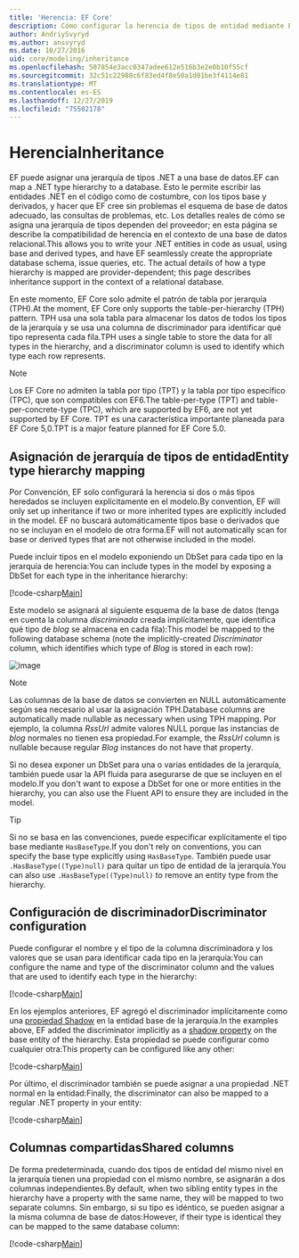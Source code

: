 ```yaml
---
title: 'Herencia: EF Core'
description: Cómo configurar la herencia de tipos de entidad mediante Entity Framework Core
author: AndriySvyryd
ms.author: ansvyryd
ms.date: 10/27/2016
uid: core/modeling/inheritance
ms.openlocfilehash: 507854e3acc0347adee612e516b3e2e0b10f55cf
ms.sourcegitcommit: 32c51c22988c6f83ed4f8e50a1d01be3f4114e81
ms.translationtype: MT
ms.contentlocale: es-ES
ms.lasthandoff: 12/27/2019
ms.locfileid: "75502178"
---
```

# <a name="inheritance"></a><span data-ttu-id="1873d-103">Herencia</span><span class="sxs-lookup"><span data-stu-id="1873d-103">Inheritance</span></span>

<span data-ttu-id="1873d-104">EF puede asignar una jerarquía de tipos .NET a una base de datos.</span><span class="sxs-lookup"><span data-stu-id="1873d-104">EF can map a .NET type hierarchy to a database.</span></span> <span data-ttu-id="1873d-105">Esto le permite escribir las entidades .NET en el código como de costumbre, con los tipos base y derivados, y hacer que EF cree sin problemas el esquema de base de datos adecuado, las consultas de problemas, etc. Los detalles reales de cómo se asigna una jerarquía de tipos dependen del proveedor; en esta página se describe la compatibilidad de herencia en el contexto de una base de datos relacional.</span><span class="sxs-lookup"><span data-stu-id="1873d-105">This allows you to write your .NET entities in code as usual, using base and derived types, and have EF seamlessly create the appropriate database schema, issue queries, etc. The actual details of how a type hierarchy is mapped are provider-dependent; this page describes inheritance support in the context of a relational database.</span></span>

<span data-ttu-id="1873d-106">En este momento, EF Core solo admite el patrón de tabla por jerarquía (TPH).</span><span class="sxs-lookup"><span data-stu-id="1873d-106">At the moment, EF Core only supports the table-per-hierarchy (TPH) pattern.</span></span> <span data-ttu-id="1873d-107">TPH usa una sola tabla para almacenar los datos de todos los tipos de la jerarquía y se usa una columna de discriminador para identificar qué tipo representa cada fila.</span><span class="sxs-lookup"><span data-stu-id="1873d-107">TPH uses a single table to store the data for all types in the hierarchy, and a discriminator column is used to identify which type each row represents.</span></span>

> [!NOTE]
> <span data-ttu-id="1873d-108">Los EF Core no admiten la tabla por tipo (TPT) y la tabla por tipo específico (TPC), que son compatibles con EF6.</span><span class="sxs-lookup"><span data-stu-id="1873d-108">The table-per-type (TPT) and table-per-concrete-type (TPC), which are supported by EF6, are not yet supported by EF Core.</span></span> <span data-ttu-id="1873d-109">TPT es una característica importante planeada para EF Core 5,0.</span><span class="sxs-lookup"><span data-stu-id="1873d-109">TPT is a major feature planned for EF Core 5.0.</span></span>

## <a name="entity-type-hierarchy-mapping"></a><span data-ttu-id="1873d-110">Asignación de jerarquía de tipos de entidad</span><span class="sxs-lookup"><span data-stu-id="1873d-110">Entity type hierarchy mapping</span></span>

<span data-ttu-id="1873d-111">Por Convención, EF solo configurará la herencia si dos o más tipos heredados se incluyen explícitamente en el modelo.</span><span class="sxs-lookup"><span data-stu-id="1873d-111">By convention, EF will only set up inheritance if two or more inherited types are explicitly included in the model.</span></span> <span data-ttu-id="1873d-112">EF no buscará automáticamente tipos base o derivados que no se incluyan en el modelo de otra forma.</span><span class="sxs-lookup"><span data-stu-id="1873d-112">EF will not automatically scan for base or derived types that are not otherwise included in the model.</span></span>

<span data-ttu-id="1873d-113">Puede incluir tipos en el modelo exponiendo un DbSet para cada tipo en la jerarquía de herencia:</span><span class="sxs-lookup"><span data-stu-id="1873d-113">You can include types in the model by exposing a DbSet for each type in the inheritance hierarchy:</span></span>

[!code-csharp[Main](../../../samples/core/Modeling/Conventions/InheritanceDbSets.cs?name=InheritanceDbSets&highlight=3-4)]

<span data-ttu-id="1873d-114">Este modelo se asignará al siguiente esquema de la base de datos (tenga en cuenta la columna *discriminada* creada implícitamente, que identifica qué tipo de *blog* se almacena en cada fila):</span><span class="sxs-lookup"><span data-stu-id="1873d-114">This model be mapped to the following database schema (note the implicitly-created *Discriminator* column, which identifies which type of *Blog* is stored in each row):</span></span>

![image](_static/inheritance-tph-data.png)

>[!NOTE]
> <span data-ttu-id="1873d-116">Las columnas de la base de datos se convierten en NULL automáticamente según sea necesario al usar la asignación TPH.</span><span class="sxs-lookup"><span data-stu-id="1873d-116">Database columns are automatically made nullable as necessary when using TPH mapping.</span></span> <span data-ttu-id="1873d-117">Por ejemplo, la columna *RssUrl* admite valores NULL porque las instancias de *blog* normales no tienen esa propiedad.</span><span class="sxs-lookup"><span data-stu-id="1873d-117">For example, the *RssUrl* column is nullable because regular *Blog* instances do not have that property.</span></span>

<span data-ttu-id="1873d-118">Si no desea exponer un DbSet para una o varias entidades de la jerarquía, también puede usar la API fluida para asegurarse de que se incluyen en el modelo.</span><span class="sxs-lookup"><span data-stu-id="1873d-118">If you don't want to expose a DbSet for one or more entities in the hierarchy, you can also use the Fluent API to ensure they are included in the model.</span></span>

> [!TIP]
> <span data-ttu-id="1873d-119">Si no se basa en las convenciones, puede especificar explícitamente el tipo base mediante `HasBaseType`.</span><span class="sxs-lookup"><span data-stu-id="1873d-119">If you don't rely on conventions, you can specify the base type explicitly using `HasBaseType`.</span></span> <span data-ttu-id="1873d-120">También puede usar `.HasBaseType((Type)null)` para quitar un tipo de entidad de la jerarquía.</span><span class="sxs-lookup"><span data-stu-id="1873d-120">You can also use `.HasBaseType((Type)null)` to remove an entity type from the hierarchy.</span></span>

## <a name="discriminator-configuration"></a><span data-ttu-id="1873d-121">Configuración de discriminador</span><span class="sxs-lookup"><span data-stu-id="1873d-121">Discriminator configuration</span></span>

<span data-ttu-id="1873d-122">Puede configurar el nombre y el tipo de la columna discriminadora y los valores que se usan para identificar cada tipo en la jerarquía:</span><span class="sxs-lookup"><span data-stu-id="1873d-122">You can configure the name and type of the discriminator column and the values that are used to identify each type in the hierarchy:</span></span>

[!code-csharp[Main](../../../samples/core/Modeling/FluentAPI/DiscriminatorConfiguration.cs?name=DiscriminatorConfiguration&highlight=4-6)]

<span data-ttu-id="1873d-123">En los ejemplos anteriores, EF agregó el discriminador implícitamente como una [propiedad Shadow](xref:core/modeling/shadow-properties) en la entidad base de la jerarquía.</span><span class="sxs-lookup"><span data-stu-id="1873d-123">In the examples above, EF added the discriminator implicitly as a [shadow property](xref:core/modeling/shadow-properties) on the base entity of the hierarchy.</span></span> <span data-ttu-id="1873d-124">Esta propiedad se puede configurar como cualquier otra:</span><span class="sxs-lookup"><span data-stu-id="1873d-124">This property can be configured like any other:</span></span>

[!code-csharp[Main](../../../samples/core/Modeling/FluentAPI/DiscriminatorPropertyConfiguration.cs?name=DiscriminatorPropertyConfiguration&highlight=4-5)]

<span data-ttu-id="1873d-125">Por último, el discriminador también se puede asignar a una propiedad .NET normal en la entidad:</span><span class="sxs-lookup"><span data-stu-id="1873d-125">Finally, the discriminator can also be mapped to a regular .NET property in your entity:</span></span>

[!code-csharp[Main](../../../samples/core/Modeling/FluentAPI/NonShadowDiscriminator.cs?name=NonShadowDiscriminator&highlight=4)]

## <a name="shared-columns"></a><span data-ttu-id="1873d-126">Columnas compartidas</span><span class="sxs-lookup"><span data-stu-id="1873d-126">Shared columns</span></span>

<span data-ttu-id="1873d-127">De forma predeterminada, cuando dos tipos de entidad del mismo nivel en la jerarquía tienen una propiedad con el mismo nombre, se asignarán a dos columnas independientes.</span><span class="sxs-lookup"><span data-stu-id="1873d-127">By default, when two sibling entity types in the hierarchy have a property with the same name, they will be mapped to two separate columns.</span></span> <span data-ttu-id="1873d-128">Sin embargo, si su tipo es idéntico, se pueden asignar a la misma columna de base de datos:</span><span class="sxs-lookup"><span data-stu-id="1873d-128">However, if their type is identical they can be mapped to the same database column:</span></span>

[!code-csharp[Main](../../../samples/core/Modeling/FluentAPI/SharedTPHColumns.cs?name=SharedTPHColumns&highlight=9,13)]
